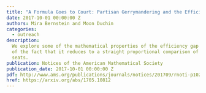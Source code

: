 ```yaml
---
title: "A Formula Goes to Court: Partisan Gerrymandering and the Efficiency Gap"
date: 2017-10-01 00:00:00 Z
authors: Mira Bernstein and Moon Duchin
categories:
  - outreach
description:
  We explore some of the mathematical properties of the efficiency gap in light
  of the fact that it reduces to a straight proportional comparison of votes to
  seats.
publication: Notices of the American Mathematical Society
publication_date: 2017-10-01 00:00:00 Z
pdf: http://www.ams.org/publications/journals/notices/201709/rnoti-p1020.pdf
href: https://arxiv.org/abs/1705.10812
---
```

